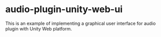 # audio-plugin-unity-web-ui
This is an example of implementing a graphical user interface for audio plugin with Unity Web platform.
